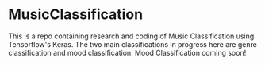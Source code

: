 # MusicClassification
This is a repo containing research and coding of Music Classification using Tensorflow's Keras. The two main classifications in progress here are genre classification and mood classification. Mood Classification coming soon! 

